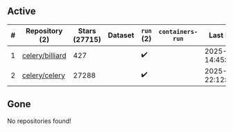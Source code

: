 ## Active
| # | Repository (2) | Stars (27715) | Dataset | `run` (2) | `containers-run` | Last Modified |
| --- | --- | --- | --- | --- | --- | --- |
| 1 | [celery/billiard](https://github.com/celery/billiard) | 427 |  | :heavy_check_mark: |  | 2025-09-20 14:45:16+00:00 |
| 2 | [celery/celery](https://github.com/celery/celery) | 27288 |  | :heavy_check_mark: |  | 2025-10-01 22:12:35+00:00 |

## Gone
No repositories found!

